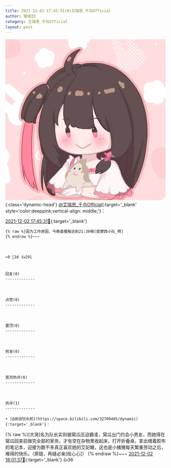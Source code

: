 ```yaml
---
title: 2021-12-02 17:45:31(0)艾瑞思_千鸟Official
author: 御坂IO
category: 艾瑞思_千鸟Official
layout: post
---
```


![img](/images/7e08840c56f251de28bdf766b647bd5fe9a5d50a.jpg){:class='dynamic-head'}
[@艾瑞思_千鸟Official](https://space.bilibili.com/1090010845/dynamic){:target='_blank' style='color:deeppink;vertical-align: middle;'}：

[2021-12-02 17:45:31🔗](https://t.bilibili.com/599577138170122034){:target='_blank'}

~~~
{% raw %}因为工作原因，今晚直播推迟到21:30嗷[提摩西小队_啊]
{% endraw %}~~~



↪️0 💬16 👍291


回复(0)
-------------



点赞(0)
-------------



置顶(0)
-------------



转发(0)
-------------



首页热评(0)
-------------



热评(1)
-------------

+ [@炭烧饮水机](https://space.bilibili.com/32709465/dynamic){:target='_blank'}：
~~~
{% raw %}[大哭]名为队长实则被窝瓜压迫霸凌，窝瓜出门约会小男友，而她得在窝瓜回来前做完全部的家务，才有空在杂物里收起床，打开折叠桌，拿出缠着胶布的笔记本，迎接为数不多真正喜欢她的艾妃糖，这也是小猪猪每天繁重劳动之后，难得的快乐。（原缝，再缝必亲[给心心]）
{% endraw %}~~~
[2021-12-02 18:01:37🔗](https://t.bilibili.com/599577138170122034#reply93971553408){:target='_blank'} 👍36


